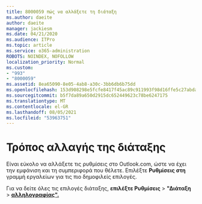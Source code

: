 ```yaml
---
title: 8000059 πώς να αλλάξετε τη διάταξη
ms.author: daeite
author: daeite
manager: jackiesm
ms.date: 04/21/2020
ms.audience: ITPro
ms.topic: article
ms.service: o365-administration
ROBOTS: NOINDEX, NOFOLLOW
localization_priority: Normal
ms.custom:
- "993"
- "8000059"
ms.assetid: 8ea65090-8e05-4ab8-a30c-3bb6db6b75dd
ms.openlocfilehash: 153d908298e5fcfe8417f45ac89c911993f98d16ffe5c27abda4b6f3959002c0
ms.sourcegitcommit: b5f7da89a650d2915dc652449623c78be6247175
ms.translationtype: MT
ms.contentlocale: el-GR
ms.lasthandoff: 08/05/2021
ms.locfileid: "53963751"
---
```

# <a name="how-to-change-your-layout"></a>Τρόπος αλλαγής της διάταξης

Είναι εύκολο να αλλάξετε τις ρυθμίσεις στο Outlook.com, ώστε να έχει την εμφάνιση και τη συμπεριφορά που θέλετε. Επιλέξτε **Ρυθμίσεις στη** γραμμή εργαλείων για τις πιο δημοφιλείς επιλογές.

Για να δείτε όλες τις επιλογές διάταξης, **επιλέξτε Ρυθμίσεις**  >  **"Διάταξη**  >  [**αλληλογραφίας".**](https://outlook.live.com/mail/options/mail/layout)
  